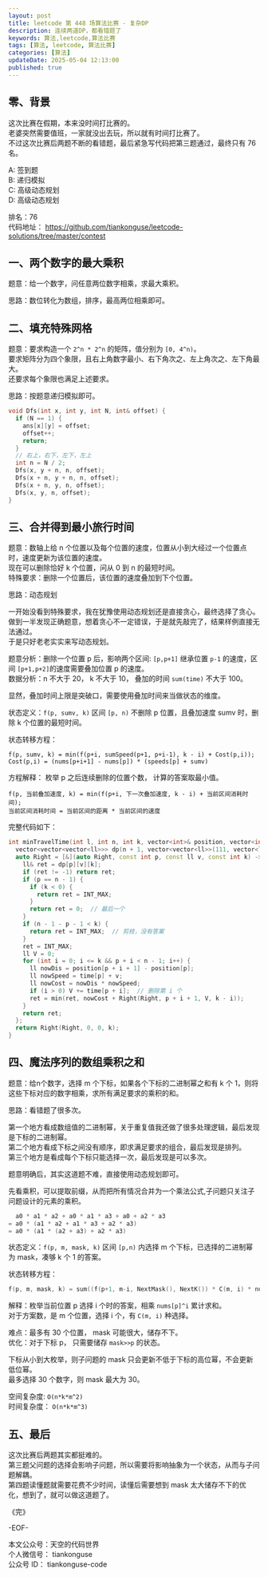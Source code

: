 ```yaml
---
layout: post
title: leetcode 第 448 场算法比赛 - 复杂DP 
description: 连续两道DP，都看错题了   
keywords: 算法,leetcode,算法比赛
tags: [算法, leetcode, 算法比赛]
categories: [算法]
updateDate: 2025-05-04 12:13:00
published: true
---
```


## 零、背景


这次比赛在假期，本来没时间打比赛的。  
老婆突然需要值班，一家就没出去玩，所以就有时间打比赛了。  
不过这次比赛后两题不断的看错题，最后紧急写代码把第三题通过，最终只有 76 名。  


A: 签到题    
B: 递归模拟    
C: 高级动态规划  
D: 高级动态规划  


排名：76    
代码地址： https://github.com/tiankonguse/leetcode-solutions/tree/master/contest  


## 一、两个数字的最大乘积  


题意：给一个数字，问任意两位数字相乘，求最大乘积。  


思路：数位转化为数组，排序，最高两位相乘即可。  


## 二、填充特殊网格  


题意：要求构造一个 `2^n * 2^n` 的矩阵，值分别为 `[0, 4^n)`。  
要求矩阵分为四个象限，且右上角数字最小、右下角次之、左上角次之、左下角最大。  
还要求每个象限也满足上述要求。  



思路：按题意递归模拟即可。  


```cpp
void Dfs(int x, int y, int N, int& offset) {
  if (N == 1) {
    ans[x][y] = offset;
    offset++;
    return;
  }
  // 右上，右下，左下，左上
  int n = N / 2;
  Dfs(x, y + n, n, offset);
  Dfs(x + n, y + n, n, offset);
  Dfs(x + n, y, n, offset);
  Dfs(x, y, n, offset);
}
```


## 三、合并得到最小旅行时间  


题意：数轴上给 n 个位置以及每个位置的速度，位置从小到大经过一个位置点时，速度更新为该位置的速度。  
现在可以删除恰好 k 个位置，问从 0 到 n 的最短时间。  
特殊要求：删除一个位置后，该位置的速度叠加到下个位置。  


思路：动态规划  


一开始没看到特殊要求，我在犹豫使用动态规划还是直接贪心，最终选择了贪心。  
做到一半发现正确题意，想着贪心不一定错误，于是就先敲完了，结果样例直接无法通过。  
于是只好老老实实来写动态规划。  


题意分析：删除一个位置 p 后，影响两个区间: `[p,p+1]` 继承位置 `p-1` 的速度，区间 `[p+1,p+2]`的速度需要叠加位置 p 的速度。  
数据分析：n 不大于 20， k 不大于 10， 叠加的时间 `sum(time)` 不大于 100。  


显然，叠加时间上限是突破口，需要使用叠加时间来当做状态的维度。  


状态定义：`f(p, sumv, k)` 区间 `[p, n)` 不删除 p 位置，且叠加速度 sumv 时，删除 k 个位置的最短时间。  


状态转移方程：  


```
f(p, sumv, k) = min(f(p+i, sumSpeed(p+1, p+i-1), k - i) + Cost(p,i));
Cost(p,i) = (nums[p+i+1] - nums[p]) * (speeds[p] + sumv)
```


方程解释： 枚举 p 之后连续删除的位置个数， 计算的答案取最小值。  

```
f(p, 当前叠加速度, k) = min(f(p+i, 下一次叠加速度, k - i) + 当前区间消耗时间);  
当前区间消耗时间 = 当前区间的距离 * 当前区间的速度  
```


完整代码如下：  


```cpp
int minTravelTime(int l, int n, int k, vector<int>& position, vector<int>& time) {
  vector<vector<vector<ll>>> dp(n + 1, vector<vector<ll>>(111, vector<ll>(k + 1, -1)));
  auto Right = [&](auto Right, const int p, const ll v, const int k) -> ll {
    ll& ret = dp[p][v][k];
    if (ret != -1) return ret;
    if (p == n - 1) {
      if (k < 0) {
        return ret = INT_MAX;
      }
      return ret = 0;  // 最后一个
    }
    if (n - 1 - p - 1 < k) {
      return ret = INT_MAX;  // 剪枝，没有答案
    }
    ret = INT_MAX;
    ll V = 0;
    for (int i = 0; i <= k && p + i < n - 1; i++) {
      ll nowDis = position[p + i + 1] - position[p];
      ll nowSpeed = time[p] + v;
      ll nowCost = nowDis * nowSpeed;
      if (i > 0) V += time[p + i];  // 删除第 i 个
      ret = min(ret, nowCost + Right(Right, p + i + 1, V, k - i));
    }
    return ret;
  };
  return Right(Right, 0, 0, k);
}
```


## 四、魔法序列的数组乘积之和  


题意：给n个数字，选择 m 个下标，如果各个下标的二进制幂之和有 k 个 1，则将这些下标对应的数字相乘，求所有满足要求的乘积的和。  


思路：看错题了很多次。  


第一个地方看成数组值的二进制幂，关于重复值我还做了很多处理逻辑，最后发现是下标的二进制幂。  
第二个地方看成下标之间没有顺序，即求满足要求的组合，最后发现是排列。  
第三个地方是看成每个下标只能选择一次，最后发现是可以多次。  


题意明确后，其实这道题不难，直接使用动态规划即可。  


先看乘积，可以提取前缀，从而把所有情况合并为一个乘法公式,子问题只关注子问题设计的元素的乘积。  


```cpp
  a0 * a1 * a2 + a0 * a1 * a3 + a0 + a2 * a3 
= a0 * (a1 * a2 + a1 * a3 + a2 * a3)
= a0 * (a1 * (a2 + a3) + a2 * a3) 
```


状态定义：`f(p, m, mask, k)` 区间 `[p,n)` 内选择 m 个下标，已选择的二进制幂为 mask，凑够 k 个 1 的答案。   


状态转移方程：  


```cpp
f(p, m, mask, k) = sum((f(p+1, m-i, NextMask(), NextK()) * C(m, i) * nums[p]^i);
```


解释：枚举当前位置 p 选择 i 个时的答案，相乘 `nums[p]^i` 累计求和。    
对于方案数，是 m 个位置，选择 i 个，有 `C(m, i)` 种选择。  



难点：最多有 30 个位置， mask 可能很大，储存不下。  
优化：对于下标 p， 只需要储存 `mask>>p` 的状态。  


下标从小到大枚举，则子问题的 mask 只会更新不低于下标的高位幂，不会更新低位幂。  
最多选择 30 个数字，则 mask 最大为 30。  


空间复杂度: `O(n*k*m^2)`  
时间复杂度： `O(n*k*m^3)`   



## 五、最后  


这次比赛后两题其实都挺难的。  
第三题父问题的选择会影响子问题，所以需要将影响抽象为一个状态，从而与子问题解耦。  
第四题读懂题就需要花费不少时间，读懂后需要想到 mask 太大储存不下的优化，想到了，就可以做这道题了。  



《完》  


-EOF-  


本文公众号：天空的代码世界  
个人微信号： tiankonguse  
公众号 ID： tiankonguse-code  
